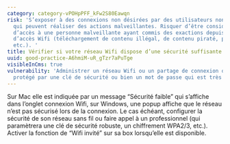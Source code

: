 ```yaml
---
category: category-vPOHpPFF_kFw2S80Eawqn
risk: 'S’exposer à des connexions non désirées par des utilisateurs non autorisés
  qui peuvent réaliser des actions malveillantes. Risquer d’être considéré comme fournisseur
  d’accès à une personne malveillante ayant commis des exactions depuis son point
  d’accès Wifi (téléchargement de contenu illégal, de contenu piraté, pédopornographique,
  etc.). '
title: Vérifier si votre réseau Wifi dispose d’une sécurité suffisante.
uuid: good-practice-A6hmiM-uR_gTzr7aPuTge
visibleInCms: true
vulnerability: 'Administrer un réseau Wifi ou un partage de connexion qui n’est pas
  protégé par une clé de sécurité ou bien un mot de passe qui est très simpliste. '
---
```


Sur Mac elle est indiquée par un message “Sécurité faible” qui s’affiche dans l’onglet connexion Wifi, sur Windows, une popup affiche que le réseau n’est pas sécurisé lors de la connexion. Le cas échéant, configurer la sécurité de son réseau sans fil ou faire appel à un professionnel (qui paramètrera une clé de sécurité robuste, un chiffrement WPA2/3, etc.). Activer la fonction de “Wifi invité” sur sa box lorsqu’elle est disponible.